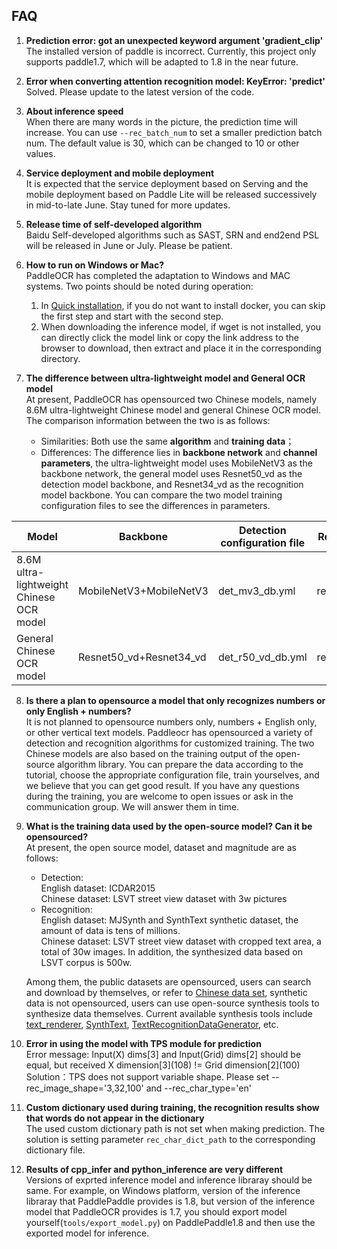 ## FAQ

1. **Prediction error: got an unexpected keyword argument 'gradient_clip'**  
The installed version of paddle is incorrect. Currently, this project only supports paddle1.7, which will be adapted to 1.8 in the near future.

2. **Error when converting attention recognition model: KeyError: 'predict'**  
Solved. Please update to the latest version of the code.

3. **About inference speed**  
When there are many words in the picture, the prediction time will increase. You can use `--rec_batch_num` to set a smaller prediction batch num. The default value is 30, which can be changed to 10 or other values.

4. **Service deployment and mobile deployment**  
It is expected that the service deployment based on Serving and the mobile deployment based on Paddle Lite will be released successively in mid-to-late June. Stay tuned for more updates.

5. **Release time of self-developed algorithm**  
Baidu Self-developed algorithms such as SAST, SRN and end2end PSL will be released in June or July. Please be patient.

6. **How to run on Windows or Mac?**  
PaddleOCR has completed the adaptation to Windows and MAC systems. Two points should be noted during operation:
    1. In [Quick installation](./installation_en.md), if you do not want to install docker, you can skip the first step and start with the second step.
    2. When downloading the inference model, if wget is not installed, you can directly click the model link or copy the link address to the browser to download, then extract and place it in the corresponding directory.

7. **The difference between ultra-lightweight model and General OCR model**  
At present, PaddleOCR has opensourced two Chinese models, namely 8.6M ultra-lightweight Chinese model and general Chinese OCR model. The comparison information between the two is as follows:
    - Similarities: Both use the same **algorithm** and **training data**；  
    - Differences: The difference lies in **backbone network** and **channel parameters**, the ultra-lightweight model uses MobileNetV3 as the backbone network, the general model uses Resnet50_vd as the detection model backbone, and Resnet34_vd as the recognition model backbone. You can compare the two model training configuration files to see the differences in parameters.

|Model|Backbone|Detection configuration file|Recognition configuration file|
|-|-|-|-|
|8.6M ultra-lightweight Chinese OCR model|MobileNetV3+MobileNetV3|det_mv3_db.yml|rec_chinese_lite_train.yml|
|General Chinese OCR model|Resnet50_vd+Resnet34_vd|det_r50_vd_db.yml|rec_chinese_common_train.yml|

8. **Is there a plan to opensource a model that only recognizes numbers or only English + numbers?**  
It is not planned to opensource numbers only, numbers + English only, or other vertical text models. Paddleocr has opensourced a variety of detection and recognition algorithms for customized training. The two Chinese models are also based on the training output of the open-source algorithm library. You can prepare the data according to the tutorial, choose the appropriate configuration file, train yourselves, and we believe that you can get good result. If you have any questions during the training, you are welcome to open issues or ask in the communication group. We will answer them in time.

9. **What is the training data used by the open-source model? Can it be opensourced?**  
At present, the open source model, dataset and magnitude are as follows:
    - Detection:  
    English dataset: ICDAR2015  
    Chinese dataset: LSVT street view dataset with 3w pictures
    - Recognition:  
    English dataset: MJSynth and SynthText synthetic dataset, the amount of data is tens of millions.  
    Chinese dataset: LSVT street view dataset with cropped text area, a total of 30w images. In addition, the synthesized data based on LSVT corpus is 500w.

    Among them, the public datasets are opensourced, users can search and download by themselves, or refer to [Chinese data set](./datasets_en.md), synthetic data is not opensourced, users can use open-source synthesis tools to synthesize data themselves. Current available synthesis tools include [text_renderer](https://github.com/Sanster/text_renderer), [SynthText](https://github.com/ankush-me/SynthText), [TextRecognitionDataGenerator](https://github.com/Belval/TextRecognitionDataGenerator), etc.

10. **Error in using the model with TPS module for prediction**  
Error message: Input(X) dims[3] and Input(Grid) dims[2] should be equal, but received X dimension[3]\(108) != Grid dimension[2]\(100)  
Solution：TPS does not support variable shape. Please set --rec_image_shape='3,32,100' and --rec_char_type='en'

11. **Custom dictionary used during training, the recognition results show that words do not appear in the dictionary**  
The used custom dictionary path is not set when making prediction. The solution is setting parameter `rec_char_dict_path` to the corresponding dictionary file.


12. **Results of cpp_infer and python_inference are very different**  
Versions of exprted inference model and inference libraray should be same. For example, on Windows platform, version of the inference libraray that PaddlePaddle provides is 1.8, but version of the inference model that PaddleOCR provides is 1.7, you should export model yourself(`tools/export_model.py`) on PaddlePaddle1.8 and then use the exported model for inference.
